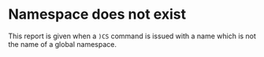 




<h1 class="heading"><span class="name">Namespace does not exist</span></h1>

This report is given when a `)CS` command is issued with a name which is not the name of a global namespace.



